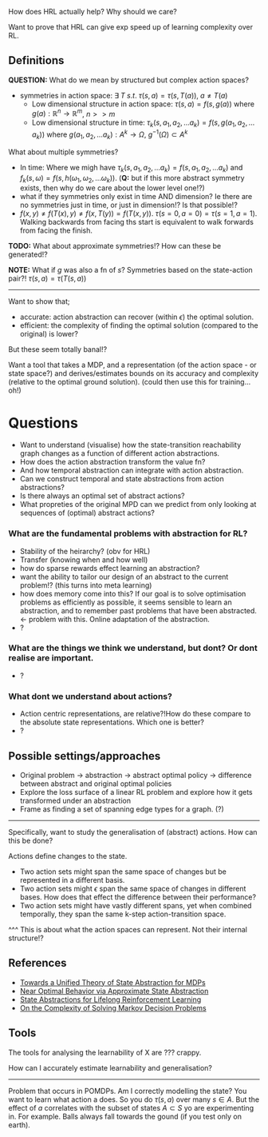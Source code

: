 How does HRL actually help?
Why should we care?

Want to prove that HRL can give exp speed up of learning complexity over RL.

## Definitions

__QUESTION:__ What do we mean by structured but complex action spaces?

- symmetries in action space: $\exists \;T \; s.t.\; \tau(s, a) = \tau(s, T(a)),\; a \neq T(a)$
  - Low dimensional structure in action space: $\tau(s, a) = f(s, g(a))$ where $g(a): \mathbb R^n \to \mathbb R^m$, $n >> m$
  - Low dimensional structure in time: $\tau_k(s, a_1, a_2, \dots a_k) = f(s, g(a_1, a_2, \dots a_k))$ where $g(a_1, a_2, \dots a_k): A^k \to \Omega$, $g^{-1}(\Omega) \subset A^k$

What about multiple symmetries?

- In time: Where we migh have $\tau_k(s, a_1, a_2, \dots a_k) = f(s,  a_1, a_2, \dots a_k)$ and $f_k(s, \omega) = f(s, h(\omega_1, \omega_2, \dots \omega_k))$. (__Q:__ but if this more abstract symmetry exists, then why do we care about the lower level one!?)
- what if they symmetries only exist in time AND dimension? Ie there are no symmetries just in time, or just in dimension!? Is that possible!?
- $f(x, y) \neq f(T(x), y) \neq f(x, T(y)) = f(T(x, y))$. $\tau(s=0, a=0) = \tau(s=1, a=1)$. Walking backwards from facing ths start is equivalent to walk forwards from facing the finish.


__TODO:__ What about approximate symmetries!? How can these be generated!?

__NOTE:__ What if $g$ was also a fn of $s$? Symmetries based on the state-action pair?! $\tau(s, a) = \tau(T(s, a))$

***

Want to show that;

- accurate: action abstraction can recover (within $\epsilon$) the optimal solution.
- efficient: the complexity of finding the optimal solution (compared to the original) is lower?

But these seem totally banal!?

Want a tool that takes a MDP, and a representation (of the action space - or state space?) and derives/estimates bounds on its accuracy and complexity (relative to the optimal ground solution).
(could then use this for training... oh!)

# Questions

- Want to understand (visualise) how the state-transition reachability graph changes as a function of different action abstractions.
- How does the action abstraction transform the value fn?
- And how temporal abstraction can integrate with action abstraction.
- Can we construct temporal and state abstractions from action abstractions?
- Is there always an optimal set of abstract actions?
- What propreties of the original MPD can we predict from only looking at sequences of (optimal) abstract actions?

### What are the fundamental problems with abstraction for RL?

- Stability of the heirarchy? (obv for HRL)
- Transfer (knowing when and how well)
- how do sparse rewards effect learning an abstraction?
- want the ability to tailor our design of an abstract to the current problem!? (this turns into meta learning)
- how does memory come into this? If our goal is to solve optimisation problems as efficiently as possible, it seems sensible to learn an abstraction, and to remember past problems that have been abstracted. <- problem with this. Online adaptation of the abstraction.
- ?

### What are the things we think we understand, but dont? Or dont realise are important.

- ?

### What dont we understand about actions?

- Action centric representations, are relative?!How do these compare to the absolute state representations. Which one is better?
- ?

## Possible settings/approaches

 - Original problem -> abstraction -> abstract optimal policy -> difference between abstract and original optimal policies
 - Explore the loss surface of a linear RL problem and explore how it gets transformed under an abstraction
 - Frame as finding a set of spanning edge types for a graph. (?)

***

Specifically, want to study the generalisation of (abstract) actions.
How can this be done?

Actions define changes to the state.
- Two action sets might span the same space of changes but be represented in a different basis.
- Two action sets might $\epsilon$ span the same space of changes in different bases. How does that effect the difference between their performance?
- Two action sets might have vastly different spans, yet when combined temporally, they span the same k-step action-transition space.

^^^ This is about what the action spaces can represent. Not their internal structure!?

## References

- [Towards a Unified Theory of State Abstraction for MDPs](http://anytime.cs.umass.edu/aimath06/proceedings/P21.pdf)
- [Near Optimal Behavior via Approximate State Abstraction](https://arxiv.org/abs/1701.04113)
- [State Abstractions for Lifelong Reinforcement Learning](http://proceedings.mlr.press/v80/abel18a.html)
- [On the Complexity of Solving Markov Decision Problems ](https://arxiv.org/pdf/1302.4971.pdf)


## Tools

The tools for analysing the learnability of X are ??? crappy.

How can I accurately estimate learnability and generalisation?


***

Problem that occurs in POMDPs. Am I correctly modelling the state?
You want to learn what action a does. So you do $\tau(s, a)$ over many $s\in A$. But the effect of $a$ correlates with the subset of states $A \subset S$ yo are experimenting in.
For example. Balls always fall towards the gound (if you test only on earth).
